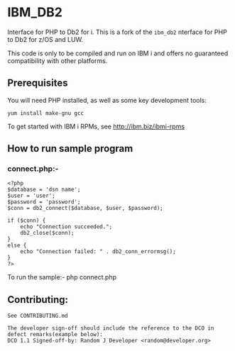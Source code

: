 # IBM_DB2

Interface for PHP to Db2 for i. This is a fork of the `ibm_db2` nterface for PHP to Db2 for z/OS and LUW.

This code is only to be compiled and run on IBM i and offers no guaranteed compatibility with other platforms.

## Prerequisites

You will need PHP installed, as well as some key development tools:
```
yum install make-gnu gcc
```
To get started with IBM i RPMs, see http://ibm.biz/ibmi-rpms

## How to run sample program

### connect.php:-

```
<?php
$database = 'dsn name';
$user = 'user';
$password = 'password';
$conn = db2_connect($database, $user, $password);

if ($conn) {
    echo "Connection succeeded.";
    db2_close($conn);
}
else {
    echo "Connection failed: " . db2_conn_errormsg();
}
?>

```
To run the sample:- php connect.php

## Contributing:
```
See CONTRIBUTING.md

The developer sign-off should include the reference to the DCO in defect remarks(example below):
DCO 1.1 Signed-off-by: Random J Developer <random@developer.org>
```
